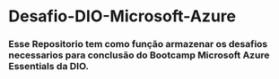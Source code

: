 # Desafio-DIO-Microsoft-Azure
### Esse Repositorio tem como função armazenar os desafios necessarios para conclusão do Bootcamp Microsoft Azure Essentials da DIO.
